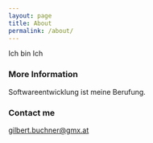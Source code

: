 ```yaml
---
layout: page
title: About
permalink: /about/
---
```


Ich bin Ich 

### More Information

Softwareentwicklung ist meine Berufung.

### Contact me

[gilbert.buchner@gmx.at](mailto:gilbert.buchner@gmx.at)